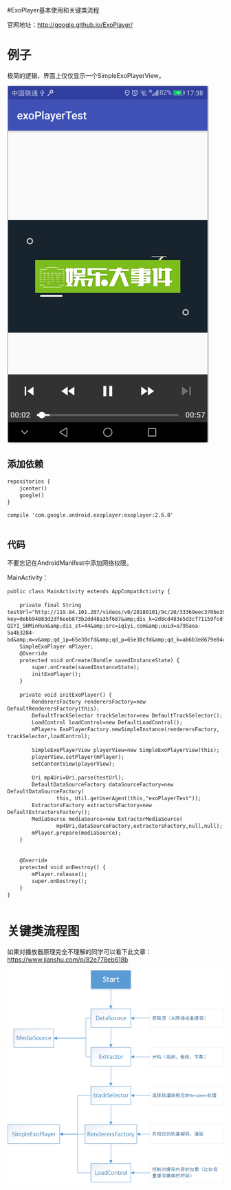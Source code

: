 #ExoPlayer基本使用和关键类流程
>  
 官网地址：http://google.github.io/ExoPlayer/ 


# 例子

极简的逻辑，界面上仅仅显示一个SimpleExoPlayerView。

<img src="https://raw.githubusercontent.com/Double2hao/xujiajia_blog/main/img/530.png" alt="这里写图片描述">

## 添加依赖

```
repositories {
    jcenter()
    google()
}

```

```
compile 'com.google.android.exoplayer:exoplayer:2.6.0'


```

## 代码

>  
 不要忘记在AndroidManifest中添加网络权限。 


MainActivity：

```
public class MainActivity extends AppCompatActivity {

    private final String testUrl="http://119.84.101.207/videos/v0/20180101/9c/20/33369eec370be393dd555a5a20234c02.mp4?key=0ebb94883d2df6eeb873b2dd48a35f687&amp;dis_k=2d8cd483e5d3cf71159fcdfddad137350&amp;dis_t=1514877572&amp;dis_dz=CT-QIYI_SHMinRun&amp;dis_st=44&amp;src=iqiyi.com&amp;uuid=a795aea-5a4b3284-bd&amp;m=v&amp;qd_ip=65e30cfd&amp;qd_p=65e30cfd&amp;qd_k=ab6b3e8679e84cccd49bfc91d5975606&amp;qd_src=02028001010000000000&amp;ssl=1&amp;ip=101.227.12.253&amp;qd_vip=0&amp;dis_src=vrs&amp;qd_uid=0&amp;qdv=1&amp;qd_tm=1514877572862";
    SimpleExoPlayer mPlayer;
    @Override
    protected void onCreate(Bundle savedInstanceState) {
        super.onCreate(savedInstanceState);
        initExoPlayer();
    }

    private void initExoPlayer() {
        RenderersFactory renderersFactory=new DefaultRenderersFactory(this);
        DefaultTrackSelector trackSelector=new DefaultTrackSelector();
        LoadControl loadControl=new DefaultLoadControl();
        mPlayer= ExoPlayerFactory.newSimpleInstance(renderersFactory, trackSelector,loadControl);

        SimpleExoPlayerView playerView=new SimpleExoPlayerView(this);
        playerView.setPlayer(mPlayer);
        setContentView(playerView);

        Uri mp4Uri=Uri.parse(testUrl);
        DefaultDataSourceFactory dataSourceFactory=new DefaultDataSourceFactory(
                this, Util.getUserAgent(this,"exoPlayerTest"));
        ExtractorsFactory extractorsFactory=new DefaultExtractorsFactory();
        MediaSource mediaSource=new ExtractorMediaSource(
                mp4Uri,dataSourceFactory,extractorsFactory,null,null);
        mPlayer.prepare(mediaSource);
    }


    @Override
    protected void onDestroy() {
        mPlayer.release();
        super.onDestroy();
    }
}


```

# 关键类流程图

>  
 如果对播放器原理完全不理解的同学可以看下此文章：https://www.jianshu.com/p/82e778eb618b 


<img src="https://raw.githubusercontent.com/Double2hao/xujiajia_blog/main/img/531.png" alt="这里写图片描述">